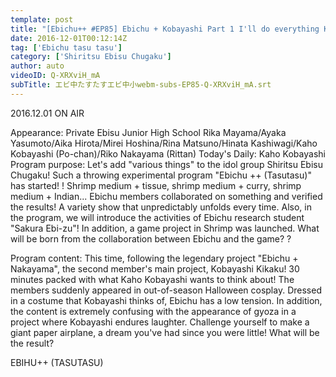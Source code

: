 ```yaml
---
template: post
title: "[Ebichu++ #EP85] Ebichu + Kobayashi Part 1 I'll do everything Kobayashi wants to do!"
date: 2016-12-01T00:12:14Z
tag: ['Ebichu tasu tasu']
category: ['Shiritsu Ebisu Chugaku']
author: auto 
videoID: Q-XRXviH_mA
subTitle: エビ中たすたすエビ中小webm-subs-EP85-Q-XRXviH_mA.srt
---
```

2016.12.01 ON AIR

Appearance: Private Ebisu Junior High School
Rika Mayama/Ayaka Yasumoto/Aika Hirota/Mirei Hoshina/Rina Matsuno/Hinata Kashiwagi/Kaho Kobayashi (Po-chan)/Riko Nakayama (Rittan)
Today's Daily: Kaho Kobayashi
Program purpose: Let's add "various things" to the idol group Shiritsu Ebisu Chugaku! Such a throwing experimental program "Ebichu ++ (Tasutasu)" has started! !
Shrimp medium + tissue, shrimp medium + curry, shrimp medium + Indian... Ebichu members collaborated on something and verified the results!
A variety show that unpredictably unfolds every time.
Also, in the program, we will introduce the activities of Ebichu research student "Sakura Ebi-zu"!
In addition, a game project in Shrimp was launched. What will be born from the collaboration between Ebichu and the game? ?

Program content: This time, following the legendary project "Ebichu + Nakayama", the second member's main project, Kobayashi Kikaku! 30 minutes packed with what Kaho Kobayashi wants to think about! The members suddenly appeared in out-of-season Halloween cosplay. Dressed in a costume that Kobayashi thinks of, Ebichu has a low tension. In addition, the content is extremely confusing with the appearance of gyoza in a project where Kobayashi endures laughter. Challenge yourself to make a giant paper airplane, a dream you've had since you were little! What will be the result?

EBIHU++ (TASUTASU)
